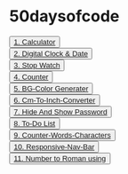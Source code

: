# 50daysofcode

  
  <Button><a href="https://narayanan-naveen.github.io/Calculator/"  >1. Calculator</a></Button> <br>
  <Button><a href="https://narayanan-naveen.github.io/Clock-Date/" >2. Digital Clock & Date</a></Button><br>
  <Button><a href="https://narayanan-naveen.github.io/stopwatch/" >3. Stop Watch</a></Button><br>
  <Button><a href="https://narayanan-naveen.github.io/Counter/" >4. Counter</a></Button><br>
  <Button><a href="https://narayanan-naveen.github.io/BG-Color-Generater/" >5. BG-Color Generater</a></Button><br>
  <Button><a href="https://narayanan-naveen.github.io/Cm-To-Inch-Converter/" >6. Cm-To-Inch-Converter</a></Button><br>
  <Button><a href="https://narayanan-naveen.github.io/Hide-And-Show-Password/" >7. Hide And Show Password</a></Button><br>
  <Button><a href="https://narayanan-naveen.github.io/To-Do-List/" >8. To-Do List</a></Button><br>
  <Button><a href="https://narayanan-naveen.github.io/Counter-Words-Characters/" >9. Counter-Words-Characters</a></Button><br>
  <Button><a href="https://narayanan-naveen.github.io/Responsive-Nav-Bar/" >10. Responsive-Nav-Bar</a></Button><br>
  <Button><a href="https://narayanan-naveen.github.io/Number-to-Roman-using-/" >11. Number to Roman using</a></Button><br>


